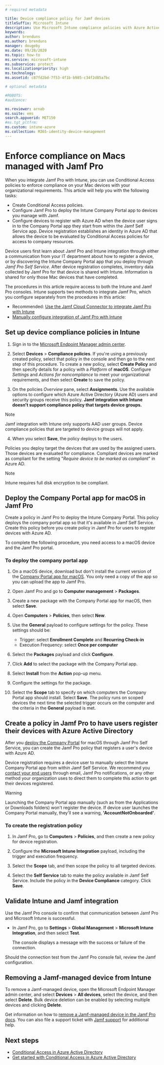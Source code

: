```yaml
---
# required metadata

title: Device compliance policy for Jamf devices
titleSuffix: Microsoft Intune
description: Use Microsoft Intune compliance policies with Azure Active Directory Conditional Access to help secure Jamf-managed devices.
keywords:
author: brenduns
ms.author: brenduns
manager: dougeby
ms.date: 09/28/2020
ms.topic: how-to
ms.service: microsoft-intune
ms.subservice: protect
ms.localizationpriority: high
ms.technology:
ms.assetid: c87fd2bd-7f53-4f1b-b985-c34f2d85a7bc

# optional metadata

#ROBOTS: 
#audience:

ms.reviewer: arnab
ms.suite: ems
search.appverid: MET150
#ms.tgt_pltfrm:
ms.custom: intune-azure
ms.collection: M365-identity-device-management
---
```


# Enforce compliance on Macs managed with Jamf Pro

When you integrate Jamf Pro with Intune, you can use Conditional Access policies to enforce compliance on your Mac devices with your organizational requirements. This article will help you with the following tasks:  

- Create Conditional Access policies.
- Configure Jamf Pro to deploy the Intune Company Portal app to devices you manage with Jamf.
- Configure devices to register with Azure AD when the device user signs in to the Company Portal app they start from within the Jamf Self Service app. Device registration establishes an identity in Azure AD that allows the device to be evaluated by Conditional Access policies for access to company resources.  

Device users first learn about Jamf Pro and Intune integration through either a communication from your IT department about how to register a device, or by discovering the Intune Company Portal app that you deploy through *Jamf Pro Self Service*. After device registration completes, inventory data collected by Jamf Pro for that device is shared with Intune. Information is shared for only those Mac devices that have completed.

The procedures in this article require access to both the Intune and Jamf Pro consoles.
Intune supports two methods to integrate Jamf Pro, which you configure separately from the procedures in this article:

- Recommended: [Use the Jamf Cloud Connector to integrate Jamf Pro with Intune](conditional-access-jamf-cloud-connector.md)
- [Manually configure integration of Jamf Pro with Intune](conditional-access-integrate-jamf.md)

## Set up device compliance policies in Intune

1. Sign in to the [Microsoft Endpoint Manager admin center](https://go.microsoft.com/fwlink/?linkid=2109431).

2. Select **Devices** > **Compliance policies**. If you're using a previously created policy, select that policy in the console and then go to the next step of this procedure. To create a new policy, select **Create Policy** and then specify details for a policy with a *Platform* of **macOS**. Configure *Settings* and *Actions for noncompliance* to meet your organizational requirements, and then select **Create** to save the policy.

3. On the policies *Overview* pane, select **Assignments**. Use the available options to configure which Azure Active Directory (Azure AD) users and security groups receive this policy. **Jamf integration with Intune doesn't support compliance policy that targets device groups.**

> [!NOTE]
> Jamf integration with Intune only supports AAD user groups. Device compliance policies that are targeted to device groups will not apply.

4. When you select **Save**, the policy deploys to the users.  

Policies you deploy target the devices that are used by the assigned users. Those devices are evaluated for compliance. Compliant devices are marked as compliant for the setting "*Require device to be marked as compliant*" in Azure AD.  

> [!NOTE]
> Intune requires full disk encryption to be compliant.

## Deploy the Company Portal app for macOS in Jamf Pro

Create a policy in Jamf Pro to deploy the Intune Company Portal. This policy deploys the company portal app so that it's available in Jamf Self Service. Create this policy before you create policy in Jamf Pro for users to register devices with Azure AD.  

To complete the following procedure, you need access to a macOS device and the Jamf Pro portal. 

### To deploy the company portal app  

1. On a macOS device, download but don't install the current version of the [Company Portal app for macOS](https://go.microsoft.com/fwlink/?linkid=862280). You only need a copy of the app so you can upload the app to Jamf Pro.  

2. Open Jamf Pro and go to **Computer management** > **Packages**.

3. Create a new package with the Company Portal app for macOS, then select **Save**.

4. Open **Computers** > **Policies**, then select **New**.

5. Use the **General** payload to configure settings for the policy. These settings should be:
   - Trigger: select **Enrollment Complete** and **Recurring Check-in**
   - Execution Frequency: select **Once per computer**

6. Select the **Packages** payload and click **Configure**.

7. Click **Add** to select the package with the Company Portal app.

8. Select **Install** from the **Action** pop-up menu.
9. Configure the settings for the package.

10. Select the **Scope** tab to specify on which computers the Company Portal app should install. Select **Save**. The policy runs on scoped devices the next time the selected trigger occurs on the computer and the criteria in the **General** payload is met.

## Create a policy in Jamf Pro to have users register their devices with Azure Active Directory  

After you [deploy the Company Portal](conditional-access-assign-jamf.md#deploy-the-company-portal-app-for-macos-in-jamf-pro) for macOS through Jamf Pro Self Service, you can create the Jamf Pro policy that registers a user's device with Azure AD. 

Device registration requires a device user to manually select the Intune Company Portal app from within Jamf Self Service. We recommend you [contact your end users](../fundamentals/end-user-educate.md) through email, Jamf Pro notifications, or any other method your organization uses to direct them to complete this action to get their devices registered. 

> [!WARNING]
> Launching the Company Portal app manually (such as from the Applications or Downloads folders) won't register the device. If device user launches the Company Portal manually, they'll see a warning, **'AccountNotOnboarded'**.

### To create the registration policy  

1. In Jamf Pro, go to **Computers** > **Policies**, and then create a new policy for device registration.

2. Configure the **Microsoft Intune Integration** payload, including the trigger and execution frequency.

3. Select the **Scope** tab, and then scope the policy to all targeted devices.

4. Select the **Self Service** tab to make the policy available in Jamf Self Service. Include the policy in the **Device Compliance** category. Click **Save**.

## Validate Intune and Jamf integration  

Use the Jamf Pro console to confirm that communication between Jamf Pro and Microsoft Intune is successful. 

- In Jamf Pro, go to **Settings** > **Global Management** > **Microsoft Intune Integration**, and then select **Test**.

    The console displays a message with the success or failure of the connection.  

Should the connection test from the Jamf Pro console fail, review the Jamf configuration. 


## Removing a Jamf-managed device from Intune

To remove a Jamf-managed device, open the Microsoft Endpoint Manager admin center, and select **Devices** > **All devices**, select the device, and then select **Delete**.  Bulk device deletion can be enabled by selecting multiple devices and clicking **Delete**.

Get information on how to [remove a Jamf-managed device in the Jamf Pro docs](https://www.jamf.com/jamf-nation/articles/80/unmanaging-computers-while-preserving-their-inventory-information). You can also file a support ticket with [Jamf support](https://www.jamf.com/support/) for additional help. 

## Next steps

- [Conditional Access in Azure Active Directory](/azure/active-directory/active-directory-conditional-access-azure-portal)
- [Get started with Conditional Access in Azure Active Directory](/azure/active-directory/active-directory-conditional-access-azure-portal-get-started)